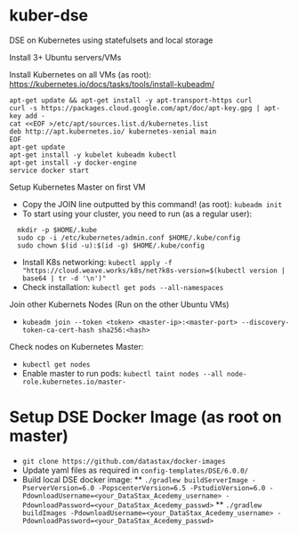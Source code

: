 # kuber-dse
DSE on Kubernetes using statefulsets and local storage

Install 3+ Ubuntu servers/VMs

Install Kubernetes on all VMs (as root): https://kubernetes.io/docs/tasks/tools/install-kubeadm/
```
apt-get update && apt-get install -y apt-transport-https curl
curl -s https://packages.cloud.google.com/apt/doc/apt-key.gpg | apt-key add -
cat <<EOF >/etc/apt/sources.list.d/kubernetes.list
deb http://apt.kubernetes.io/ kubernetes-xenial main
EOF
apt-get update
apt-get install -y kubelet kubeadm kubectl
apt-get install -y docker-engine
service docker start
```

Setup Kubernetes Master on first VM
* Copy the JOIN line outputted by this command! (as root): `kubeadm init`
* To start using your cluster, you need to run (as a regular user):
```
  mkdir -p $HOME/.kube
  sudo cp -i /etc/kubernetes/admin.conf $HOME/.kube/config
  sudo chown $(id -u):$(id -g) $HOME/.kube/config
```
* Install K8s networking: `kubectl apply -f "https://cloud.weave.works/k8s/net?k8s-version=$(kubectl version | base64 | tr -d '\n')"`
* Check installation: `kubectl get pods --all-namespaces`

Join other Kubernets Nodes (Run on the other Ubuntu VMs)
* `kubeadm join --token <token> <master-ip>:<master-port> --discovery-token-ca-cert-hash sha256:<hash>`

Check nodes on Kubernetes Master:
* `kubectl get nodes`
* Enable master to run pods: `kubectl taint nodes --all node-role.kubernetes.io/master-`

# Setup DSE Docker Image (as root on master)

* `git clone https://github.com/datastax/docker-images`
* Update yaml files as required in `config-templates/DSE/6.0.0/`
* Build local DSE docker image: 
** `./gradlew buildServerImage -PserverVersion=6.0 -PopscenterVersion=6.5 -PstudioVersion=6.0 -PdownloadUsername=<your_DataStax_Acedemy_username> -PdownloadPassword=<your_DataStax_Acedemy_passwd>`
** `./gradlew buildImages -PdownloadUsername=<your_DataStax_Acedemy_username> -PdownloadPassword=<your_DataStax_Acedemy_passwd>`
